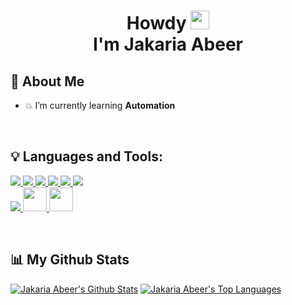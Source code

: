 <h1 align="center">Howdy  <img src="https://c.tenor.com/AUHgwWxTw14AAAAi/dm4uz3-foekoe.gif" width="30px"><br> I'm Jakaria Abeer</h1>

## 📌 About Me

- 💥 I’m currently learning **Automation**

<br>

## 💡 Languages and Tools:

<p align="left"> 
    <a href="https://developer.mozilla.org/en-US/docs/Web/JavaScript" target="_blank"> <img src="https://img.icons8.com/color/48/000000/javascript.png"/> </a> 
    <a href="https://www.w3.org/html/" target="_blank"> <img src="https://img.icons8.com/color/48/000000/html-5.png"/> </a> 
    <a href="https://www.w3schools.com/css/" target="_blank"> <img src="https://img.icons8.com/color/48/000000/css3.png"/> </a> 
    <a href="https://getbootstrap.com" target="_blank"> <img src="https://img.icons8.com/color/48/000000/bootstrap.png"/> </a> 
    <a href="https://reactjs.org/" target="_blank"> <img src="https://img.icons8.com/color/48/000000/react-native.png"/> </a>
    <a href="https://www.figma.com" target="_blank"> <img src="https://img.icons8.com/color/48/000000/figma--v1.png"/> </a>
    <br>
    <a href="https://www.wordpress.com" target="_blank"> <img src="https://img.icons8.com/fluency/38/000000/wordpress.png"/> </a>
    <a href="https://www.shopify.com/" target="_blank"> <img style="width:38px" src="https://img.icons8.com/color/256/shopify.png"/> </a>
    <a href="https://www.wix.com/" target="_blank"> <img style="width:38px" src="https://img.icons8.com/windows/256/wix.png"/> </a>
    
</p>

<br>

## 📊 My Github Stats

<div style="display:inline-block">
    <a href="https://github.com/jahmedabeer/github-readme-stats"><img alt="Jakaria Abeer's Github Stats" src="https://github-readme-stats.vercel.app/api?username=jahmedabeer&show_icons=true&count_private=true&theme=react&hide_border=true&bg_color=0D1117" /></a>
    <a href="https://github.com/jahmedabeer/github-readme-stats"><img alt="Jakaria Abeer's Top Languages" src="https://github-readme-stats.vercel.app/api/top-langs/?username=jahmedabeer&langs_count=8&count_private=true&layout=compact&theme=react&hide_border=true&bg_color=0D1117" /></a>
</div>
